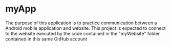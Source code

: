 # myApp
<p>The purpose of this application is to practice communication between a Android mobile application and website. This project is expected to connect to the
website executed by the code contained in the "myWebsite" folder contained in this same GitHub account</p> 
